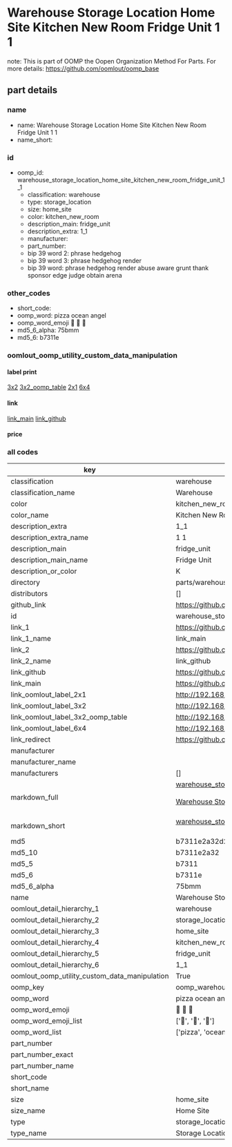 # Warehouse Storage Location Home Site Kitchen New Room Fridge Unit 1 1  

note: This is part of OOMP the Oopen Organization Method For Parts. For more details: https://github.com/oomlout/oomp_base

##  part details
  







### name
* name: Warehouse Storage Location Home Site Kitchen New Room Fridge Unit 1 1
* name_short: 
### id
* oomp_id: warehouse_storage_location_home_site_kitchen_new_room_fridge_unit_1_1
  * classification: warehouse
  * type: storage_location
  * size: home_site
  * color: kitchen_new_room
  * description_main: fridge_unit
  * description_extra: 1_1
  * manufacturer: 
  * part_number: 
  * bip 39 word 2: phrase hedgehog
  * bip 39 word 3: phrase hedgehog render
  * bip 39 word: phrase hedgehog render abuse aware grunt thank sponsor edge judge obtain arena

### other_codes
* short_code: 
* oomp_word: pizza ocean angel
* oomp_word_emoji :pizza: :ocean: :angel:
* md5_6_alpha: 75bmm
* md5_6: b7311e






### oomlout_oomp_utility_custom_data_manipulation
#### label print
[3x2](http://192.168.1.245:1112/?label=oomp%2075bmm)
[3x2_oomp_table](http://192.168.1.108:1112/?label=oomp%2075bmm)
[2x1](http://192.168.1.242:1112/?label=oomp%2075bmm)
[6x4](http://192.168.1.55:1112/?label=oomp%2075bmm)    

#### link

[link_main](https://github.com/oomlout/oomlout_oomp_version_1_messy/tree/main/parts/warehouse_storage_location_home_site_kitchen_new_room_fridge_unit_1_1) [link_github](https://github.com/oomlout/oomlout_oomp_version_1_messy/tree/main/parts/warehouse_storage_location_home_site_kitchen_new_room_fridge_unit_1_1)                             

#### price







### all codes 
| key | value |  
| --- | --- |  
| classification | warehouse |  
| classification_name | Warehouse |  
| color | kitchen_new_room |  
| color_name | Kitchen New Room |  
| description_extra | 1_1 |  
| description_extra_name | 1 1 |  
| description_main | fridge_unit |  
| description_main_name | Fridge Unit |  
| description_or_color | K  |  
| directory | parts/warehouse_storage_location_home_site_kitchen_new_room_fridge_unit_1_1 |  
| distributors | [] |  
| github_link | https://github.com/oomlout/oomlout_oomp_part_src/tree/main/parts/warehouse_storage_location_home_site_kitchen_new_room_fridge_unit_1_1 |  
| id | warehouse_storage_location_home_site_kitchen_new_room_fridge_unit_1_1 |  
| link_1 | https://github.com/oomlout/oomlout_oomp_version_1_messy/tree/main/parts/warehouse_storage_location_home_site_kitchen_new_room_fridge_unit_1_1 |  
| link_1_name | link_main |  
| link_2 | https://github.com/oomlout/oomlout_oomp_version_1_messy/tree/main/parts/warehouse_storage_location_home_site_kitchen_new_room_fridge_unit_1_1 |  
| link_2_name | link_github |  
| link_github | https://github.com/oomlout/oomlout_oomp_version_1_messy/tree/main/parts/warehouse_storage_location_home_site_kitchen_new_room_fridge_unit_1_1 |  
| link_main | https://github.com/oomlout/oomlout_oomp_version_1_messy/tree/main/parts/warehouse_storage_location_home_site_kitchen_new_room_fridge_unit_1_1 |  
| link_oomlout_label_2x1 | http://192.168.1.242:1112/?label=oomp%2075bmm |  
| link_oomlout_label_3x2 | http://192.168.1.245:1112/?label=oomp%2075bmm |  
| link_oomlout_label_3x2_oomp_table | http://192.168.1.108:1112/?label=oomp%2075bmm |  
| link_oomlout_label_6x4 | http://192.168.1.55:1112/?label=oomp%2075bmm |  
| link_redirect | https://github.com/oomlout/oomlout_oomp_version_1_messy/tree/main/parts/warehouse_storage_location_home_site_kitchen_new_room_fridge_unit_1_1 |  
| manufacturer |  |  
| manufacturer_name |  |  
| manufacturers | [] |  
| markdown_full | [warehouse_storage_location_home_site_kitchen_new_room_fridge_unit_1_1](none)<br>[](none)<br>[Warehouse Storage Location Home Site Kitchen New Room Fridge Unit 1 1](none)<br><br> |  
| markdown_short | [warehouse_storage_location_home_site_kitchen_new_room_fridge_unit_1_1](none)<br><br> |  
| md5 | b7311e2a32d27bf99c8820136c1aa51e |  
| md5_10 | b7311e2a32 |  
| md5_5 | b7311 |  
| md5_6 | b7311e |  
| md5_6_alpha | 75bmm |  
| name | Warehouse Storage Location Home Site Kitchen New Room Fridge Unit 1 1 |  
| oomlout_detail_hierarchy_1 | warehouse |  
| oomlout_detail_hierarchy_2 | storage_location |  
| oomlout_detail_hierarchy_3 | home_site |  
| oomlout_detail_hierarchy_4 | kitchen_new_room |  
| oomlout_detail_hierarchy_5 | fridge_unit |  
| oomlout_detail_hierarchy_6 | 1_1 |  
| oomlout_oomp_utility_custom_data_manipulation | True |  
| oomp_key | oomp_warehouse_storage_location_home_site_kitchen_new_room_fridge_unit_1_1 |  
| oomp_word | pizza ocean angel |  
| oomp_word_emoji | :pizza: :ocean: :angel: |  
| oomp_word_emoji_list | [':pizza:', ':ocean:', ':angel:'] |  
| oomp_word_list | ['pizza', 'ocean', 'angel'] |  
| part_number |  |  
| part_number_exact |  |  
| part_number_name |  |  
| short_code |  |  
| short_name |  |  
| size | home_site |  
| size_name | Home Site |  
| type | storage_location |  
| type_name | Storage Location |  
